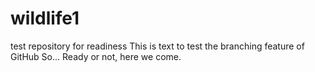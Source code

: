 # wildlife1
test repository for readiness
This is text to test the branching feature of GitHub
So... Ready or not, here we come.
